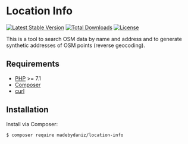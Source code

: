 # Location Info
[![Latest Stable Version](https://poser.pugx.org/madebydaniz/location-info/v/stable)](https://packagist.org/packages/madebydaniz/location-info)
[![Total Downloads](https://poser.pugx.org/madebydaniz/location-info/downloads)](https://packagist.org/packages/madebydaniz/location-info)
[![License](https://poser.pugx.org/madebydaniz/location-info/license)](https://packagist.org/packages/madebydaniz/location-info)

This is a tool to search OSM data by name and address and to generate synthetic addresses of OSM points (reverse geocoding).

## Requirements

- [PHP](https://secure.php.net/manual/en/install.php) >= 7.1
- [Composer](https://getcomposer.org/download/)
- [curl](https://packagist.org/packages/curl/curl)

## Installation

Install via Composer:

```bash
$ composer require madebydaniz/location-info
```
